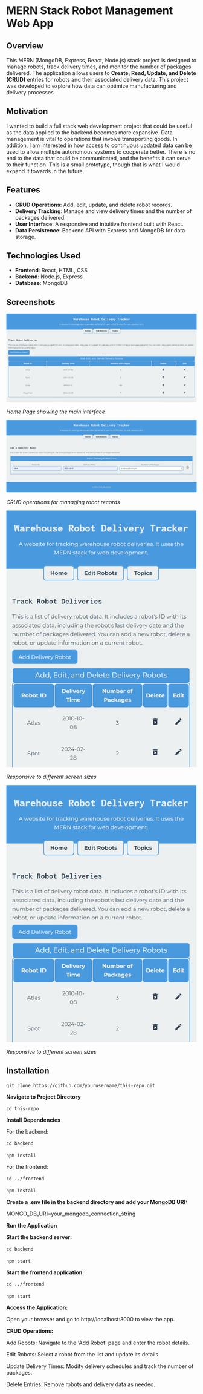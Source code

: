 # MERN Stack Robot Management Web App

## Overview

This MERN (MongoDB, Express, React, Node.js) stack project is designed to manage robots, track delivery times, and monitor the number of packages delivered. The application allows users to **Create, Read, Update, and Delete (CRUD)** entries for robots and their associated delivery data. This project was developed to explore how data can optimize manufacturing and delivery processes.

## Motivation

I wanted to build a full stack web development project that could be useful as the data applied to the backend becomes more expansive. Data management is vital to operations that involve transporting goods. In addition, I am interested in how access to continuous updated data can be used to allow multiple autonomous systems to cooperate better. There is no end to the data that could be communicated, and the benefits it can serve to their function. This is a small prototype, though that is what I would expand it towards in the future.

## Features

- **CRUD Operations**: Add, edit, update, and delete robot records.
- **Delivery Tracking**: Manage and view delivery times and the number of packages delivered.
- **User Interface**: A responsive and intuitive frontend built with React.
- **Data Persistence**: Backend API with Express and MongoDB for data storage.

## Technologies Used

- **Frontend**: React, HTML, CSS
- **Backend**: Node.js, Express
- **Database**: MongoDB

## Screenshots

![Home Page](frontend/src/images/WebDevRobotHomePage2.PNG)

*Home Page showing the main interface*

![CRUD Operations](frontend/src/images/WebDevRobotAdd.PNG)

*CRUD operations for managing robot records*

![Mobile Viewing](frontend/src/images/WebDevRobotPhone.PNG)

*Responsive to different screen sizes*

![Mobile Viewing](frontend/src/images/WebDevRobotPhone.PNG)

*Responsive to different screen sizes*

## Installation

    git clone https://github.com/yourusername/this-repo.git


**Navigate to Project Directory**

    cd this-repo


**Install Dependencies**

  For the backend:

    cd backend

    npm install

  For the frontend:

    cd ../frontend

    npm install


**Create a .env file in the backend directory and add your MongoDB URI:**

  MONGO_DB_URI=your_mongodb_connection_string


**Run the Application**

**Start the backend server:**

    cd backend

    npm start

**Start the frontend application:**

    cd ../frontend

    npm start

**Access the Application:**

  Open your browser and go to http://localhost:3000 to view the app.

**CRUD Operations:**


  Add Robots: Navigate to the 'Add Robot' page and enter the robot details.

  Edit Robots: Select a robot from the list and update its details.

  Update Delivery Times: Modify delivery schedules and track the number of packages.

  Delete Entries: Remove robots and delivery data as needed.
